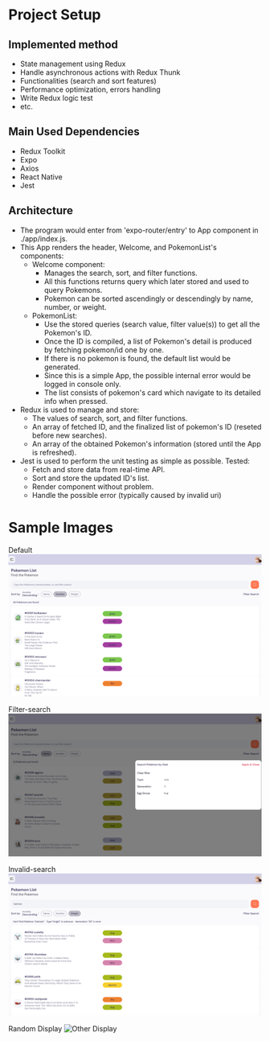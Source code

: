# Project Setup

## Implemented method
- State management using Redux
- Handle asynchronous actions with Redux Thunk
- Functionalities (search and sort features)
- Performance optimization, errors handling
- Write Redux logic test
- etc.

## Main Used Dependencies
- Redux Toolkit
- Expo
- Axios
- React Native
- Jest

## Architecture
- The program would enter from 'expo-router/entry' to App component in ./app/index.js.
- This App renders the header, Welcome, and PokemonList's components:
    - Welcome component:
        - Manages the search, sort, and filter functions.
        - All this functions returns query which later stored and used to query Pokemons.
        - Pokemon can be sorted ascendingly or descendingly by name, number, or weight.
    - PokemonList: 
        - Use the stored queries (search value, filter value(s)) to get all the Pokemon's ID.
        - Once the ID is compiled, a list of Pokemon's detail is produced by fetching pokemon/id one by one.
        - If there is no pokemon is found, the default list would be generated.
        - Since this is a simple App, the possible internal error would be logged in console only.
        - The list consists of pokemon's card which navigate to its detailed info when pressed.
- Redux is used to manage and store:
    - The values of search, sort, and filter functions.
    - An array of fetched ID, and the finalized list of pokemon's ID (reseted before new searches).
    - An array of the obtained Pokemon's information (stored until the App is refreshed).
- Jest is used to perform the unit testing as simple as possible. Tested:
    - Fetch and store data from real-time API.
    - Sort and store the updated ID's list.
    - Render component without problem.
    - Handle the possible error (typically caused by invalid uri)

# Sample Images
Default
![Default Display](./assets/sample/default.png)

Filter-search
![filter-search Display](./assets/sample/filter-search.png)

Invalid-search
![Invalid-search Display](./assets/sample/invalid-search.png)

Random Display
![Other Display](./assets/sample/sample.png.png)
